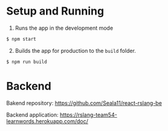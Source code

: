 # Setup and Running

1. Runs the app in the development mode

```bash
$ npm start
```

2. Builds the app for production to the `build` folder.
```bash
$ npm run build
```

# Backend

Bakend repository: https://github.com/Seala11/react-rslang-be

Backend application: https://rslang-team54-learnwords.herokuapp.com/doc/
